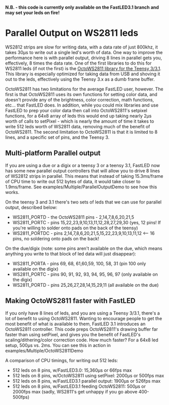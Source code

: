 **N.B. - this code is currently only available on the FastLED3.1 branch and may set your leds on fire!**
# Parallel Output on WS2811 leds

WS2812 strips are slow for writing data, with a data rate of just 800khz, it takes 30µs to write out a single led's worth of data.  One way to improve the performance here is with parallel output, driving 8 lines in parallel gets you, effectively, 8 times the data rate.  One of the first libraries to do this for WS2811 leds (if not the first) is the [OctoWS2811 library for the Teensy 3/3.1](http://www.pjrc.com/teensy/td_libs_OctoWS2811.html).  This library is especially optimized for taking data from USB and shoving it out to the leds, effectively using the Teensy 3.x as a dumb frame buffer.

OctoWS2811 has two limitations for the average FastLED user, however.  The first is that OctoWS2811 uses its own functions for setting color data, and doesn't provide any of the brightness, color correction, math functions, etc... that FastLED does.  In addition, while you could mix libraries and use FastLED to prep your color data then call into OctoWS2811's setpixel functions, for a 64x8 array of leds this would end up taking nearly 2µs worth of calls to setPixel - which is nearly the amount of time it takes to write 512 leds worth of WS2811 data, removing much of the benefit of OctoWS2811.  The second limitation to OctoWS2811 is that it is limited to 8 lines, and a specific set of pins, and the Teensy 3.

## Multi-platform Parallel output

If you are using a due or a digix or a teensy 3 or a teensy 3.1, FastLED now has some new parallel output controllers that will allow you to drive 8 lines of WS2812 strips in parallel.  This means that instead of taking 15.3ms/frame of CPU time to write out 512 bytes of data, it would take closer to 1.9ms/frame. See examples/Multiple/ParallelOutputDemo to see how this works.  

On the teensy 3 and 3.1 there's two sets of leds that we can use for parallel output, described below:

* WS2811_PORTD - the OctoWS2811 pins - 2,14,7,8,6,20,21,5
* WS2811_PORTC - pins 15,22,23,9,10,13,11,12,28,27,29,30 (yes, 12 pins!  If you're willing to solder onto pads on the back of the teensy)
* WS2811_PORTDC - pins 2,14,7,8,6,20,21,5,15,22,23,9,10,13,11,12 <-- 16 pins, no soldering onto pads on the back!

On the due/digix (note: some pins aren't available on the due, which means anything you write to that block of led data will just disappear):

* WS2811_PORTA - pins 69, 68, 61,60,59, 100, 58, 31 (pin 100 only available on the digix)
* WS2811_PORTC - pins 90, 91, 92, 93, 94, 95, 96, 97 (only available on the digix)
* WS2811_PORTD - pins 25,26,27,28,14,15,29,11 (all available on the due)


## Making OctoWS2811 faster with FastLED

If you only have 8 lines of leds, and you are using a Teensy 3/3.1, there's a lot of benefit to using OctoWS2811.  Wanting to encourage people to get the most benefit of what is available to them, FastLED 3.1 introduces an OctoWS2811 controller.  This code preps OctoWS2811's drawing buffer far faster than using setPixel, and gives you the benefit of FastLED's scaling/dithering/color correction code.  How much faster?  For a 64x8 led setup, 500µs vs. 2ms.  You can see this in action in examples/Multiple/OctoWS2811Demo

A comparison of CPU timings, for writing out 512 leds:

* 512 leds on 8 pins, w/FastLED3.0: 15,360µs or 66fps max
* 512 leds on 8 pins, w/OctoWS2811 using setPixel: 2000µs or 500fps max
* 512 leds on 8 pins, w/FastLED3.1 parallel output: 1900µs or 526fps max
* 512 leds on 8 pins, w/FastLED3.1 feeding OctoWS2811: 500µs or 2000fps max (sadly, WS2811's get unhappy if you go above 400-500fps)

